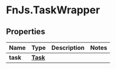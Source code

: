 # FnJs.TaskWrapper

## Properties
Name | Type | Description | Notes
------------ | ------------- | ------------- | -------------
**task** | [**Task**](Task.md) |  | 


